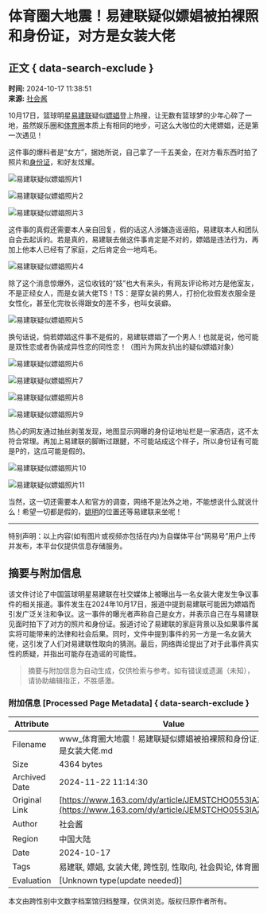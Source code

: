 # 体育圈大地震！易建联疑似嫖娼被拍裸照和身份证，对方是女装大佬

## 正文 { data-search-exclude }


**时间:** 2024-10-17 11:38:51  
**来源:** [社会酱](https://www.163.com/dy/media/T1658192308779.html)

10月17日，篮球明星[易建联](https://ent.163.com/keywords/6/1/66135efa8054/1.html)疑似[嫖娼](https://ent.163.com/keywords/5/d/5ad65a3c/1.html)登上热搜，让无数有篮球梦的少年心碎了一地，虽然娱乐圈和[体育圈](https://ent.163.com/keywords/4/5/4f5380b25708/1.html)本质上有相同的地步，可这么大咖位的大佬嫖娼，还是第一次遇见！

这件事的爆料者是“女方”，据她所说，自己拿了一千五美金，在对方看东西时拍了照片和[身份证](https://ent.163.com/keywords/8/a/8eab4efd8bc1/1.html)，和好友炫耀。

![易建联疑似嫖娼照片1](https://nimg.ws.126.net/?url=http%3A%2F%2Fdingyue.ws.126.net%2F2024%2F1017%2F04fae474j00slhdur009id000bu00ejp.jpg&thumbnail=660x2147483647&quality=80&type=jpg)

![易建联疑似嫖娼照片2](https://nimg.ws.126.net/?url=http%3A%2F%2Fdingyue.ws.126.net%2F2024%2F1017%2F006f5dcej00slhdur008id000dg00ekp.jpg&thumbnail=660x2147483647&quality=80&type=jpg)

![易建联疑似嫖娼照片3](https://nimg.ws.126.net/?url=http%3A%2F%2Fdingyue.ws.126.net%2F2024%2F1017%2F6af623dcj00slhdur003qd000ao00esp.jpg&thumbnail=660x2147483647&quality=80&type=jpg)

这件事的真假还需要本人亲自回复，假的话这人涉嫌造谣诬陷，易建联本人和团队自会去起诉的。若是真的，易建联去做这件事肯定是不对的，嫖娼是违法行为，再加上他本人已经有了家庭，之后肯定会一地鸡毛。

![易建联疑似嫖娼照片4](https://nimg.ws.126.net/?url=http%3A%2F%2Fdingyue.ws.126.net%2F2024%2F1017%2Fe552c619j00slhdvz00apd000bu00g8p.jpg&thumbnail=660x2147483647&quality=80&type=jpg)

除了这个消息惊爆外，这位收钱的“妓”也大有来头，有网友评论称对方是他室友，不是正经女人，而是女装大佬TS！TS：是穿女装的男人，打扮化妆假发衣服全是女性化，甚至化完妆长得跟女的差不多，也叫女装癖。

![易建联疑似嫖娼照片5](https://nimg.ws.126.net/?url=http%3A%2F%2Fdingyue.ws.126.net%2F2024%2F1017%2F14f4fa81j00slhdxb001md000eb00aup.jpg&thumbnail=660x2147483647&quality=80&type=jpg)

换句话说，倘若嫖娼这件事不是假的，易建联嫖娼了一个男人！也就是说，他可能是双性恋或者伪装成异性恋的同性恋！（图片为网友扒出的疑似嫖娼对象）

![易建联疑似嫖娼照片6](https://nimg.ws.126.net/?url=http%3A%2F%2Fdingyue.ws.126.net%2F2024%2F1017%2F016cf28fj00slhe1q005ud0008f00bjp.jpg&thumbnail=660x2147483647&quality=80&type=jpg)

![易建联疑似嫖娼照片7](https://nimg.ws.126.net/?url=http%3A%2F%2Fdingyue.ws.126.net%2F2024%2F1017%2F3a425dfdj00slhe1o0058d000d300fsp.jpg&thumbnail=660x2147483647&quality=80&type=jpg)

![易建联疑似嫖娼照片8](https://nimg.ws.126.net/?url=http%3A%2F%2Fdingyue.ws.126.net%2F2024%2F1017%2F208eff5aj00slhe1o002yd000b60090p.jpg&thumbnail=660x2147483647&quality=80&type=jpg)

![易建联疑似嫖娼照片9](https://nimg.ws.126.net/?url=http%3A%2F%2Fdingyue.ws.126.net%2F2024%2F1017%2Fff62b611j00slhe1q007fd0009i00dsp.jpg&thumbnail=660x2147483647&quality=80&type=jpg)

热心的网友通过抽丝剥茧发现，地图显示网曝的身份证地址栏是一家酒店，这不太符合常理。再加上易建联的脚断过跟腱，不可能站成这个样子，所以身份证有可能是P的，这瓜可能是假的。

![易建联疑似嫖娼照片10](https://nimg.ws.126.net/?url=http%3A%2F%2Fdingyue.ws.126.net%2F2024%2F1017%2F591f747ej00slhdtl008md000ds00emp.jpg&thumbnail=660x2147483647&quality=80&type=jpg)

![易建联疑似嫖娼照片11](https://nimg.ws.126.net/?url=http%3A%2F%2Fdingyue.ws.126.net%2F2024%2F1017%2F5c752ad1j00slhdtl009wd0009g00esp.jpg&thumbnail=660x2147483647&quality=80&type=jpg)

当然，这一切还需要本人和官方的调查，网络不是法外之地，不能想说什么就说什么！希望一切都是假的，[姚明](https://ent.163.com/keywords/5/d/59da660e/1.html)的位置还等易建联来坐呢！

---

特别声明：以上内容(如有图片或视频亦包括在内)为自媒体平台“网易号”用户上传并发布，本平台仅提供信息存储服务。
<!-- tcd_original_link https://www.163.com/dy/article/JEMSTCHO0553IAZE.html -->
## 摘要与附加信息

<!-- tcd_abstract -->
该文件讨论了中国篮球明星易建联在社交媒体上被曝出与一名女装大佬发生争议事件的相关报道。事件发生在2024年10月17日，报道中提到易建联可能因为嫖娼而引发广泛关注和争议。这一事件的曝光者声称自己是女方，并表示自己在与易建联见面时拍下了对方的照片和身份证。报道讨论了易建联的家庭背景以及如果事件属实将可能带来的法律和社会后果。同时，文件中提到事件的另一方是一名女装大佬，这引发了人们对易建联性取向的猜测。最后，网络舆论提出了对于此事件真实性的质疑，并指出可能存在造谣的可能性。
<!-- tcd_abstract_end -->

> 摘要与附加信息为自动生成，仅供检索与参考。如有错误或遗漏（未知），请协助编辑指正，不胜感激。

### 附加信息 [Processed Page Metadata] { data-search-exclude }

| Attribute       | Value                                  |
|-----------------|----------------------------------------|
| Filename        | www_体育圈大地震！易建联疑似嫖娼被拍裸照和身份证，对方是女装大佬.md                             |
| Size            | 4364 bytes                           |
| Archived Date   | 2024-11-22 11:14:30                             |
| Original Link   | [https://www.163.com/dy/article/JEMSTCHO0553IAZE.html](https://www.163.com/dy/article/JEMSTCHO0553IAZE.html)                       |
| Author          | 社会酱                               |
| Region          | 中国大陆                               |
| Date            | 2024-10-17                                 |
| Tags            | 易建联, 嫖娼, 女装大佬, 跨性别, 性取向, 社会舆论, 体育圈, 娱乐圈                                 |
| Evaluation            | [Unknown type(update needed)]                                 |
<!-- tcd_table_end -->

本文由跨性别中文数字档案馆归档整理，仅供浏览。版权归原作者所有。
